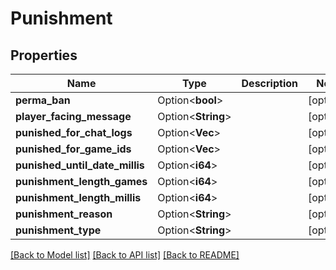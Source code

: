 # Punishment

## Properties

Name | Type | Description | Notes
------------ | ------------- | ------------- | -------------
**perma_ban** | Option<**bool**> |  | [optional]
**player_facing_message** | Option<**String**> |  | [optional]
**punished_for_chat_logs** | Option<**Vec<String>**> |  | [optional]
**punished_for_game_ids** | Option<**Vec<i64>**> |  | [optional]
**punished_until_date_millis** | Option<**i64**> |  | [optional]
**punishment_length_games** | Option<**i64**> |  | [optional]
**punishment_length_millis** | Option<**i64**> |  | [optional]
**punishment_reason** | Option<**String**> |  | [optional]
**punishment_type** | Option<**String**> |  | [optional]

[[Back to Model list]](../README.md#documentation-for-models) [[Back to API list]](../README.md#documentation-for-api-endpoints) [[Back to README]](../README.md)


